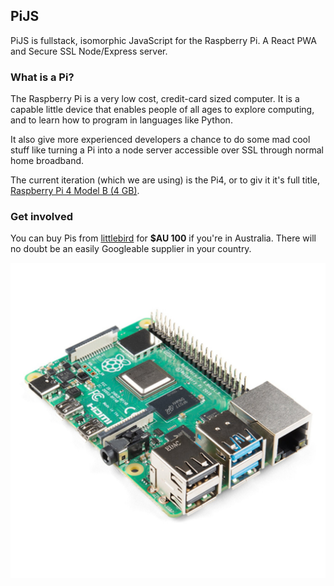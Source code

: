 ## PiJS

PiJS is fullstack, isomorphic JavaScript for the Raspberry Pi. A React PWA and Secure SSL Node/Express server.

### What is a Pi?

The Raspberry Pi is a very low cost, credit-card sized computer. It is a capable little device that enables people of all ages to explore computing, and to learn how to program in languages like Python.

It also give more experienced developers a chance to do some mad cool stuff like turning a Pi into a node server accessible over SSL through normal home broadband.

The current iteration (which we are using) is the Pi4, or to giv it it's full title, [Raspberry Pi 4 Model B (4 GB)](https://www.littlebird.com.au/products/raspberry-pi-4-model-b-4-gb).

### Get involved

You can buy Pis from [littlebird](https://www.littlebird.com.au/) for **\$AU 100** if you're in Australia. There will no doubt be an easily Googleable supplier in your country.

![Rapberry Pi 4](react/public/jpg/Pi_4_Model_B__4_GB.jpg "Rapberry Pi 4")
